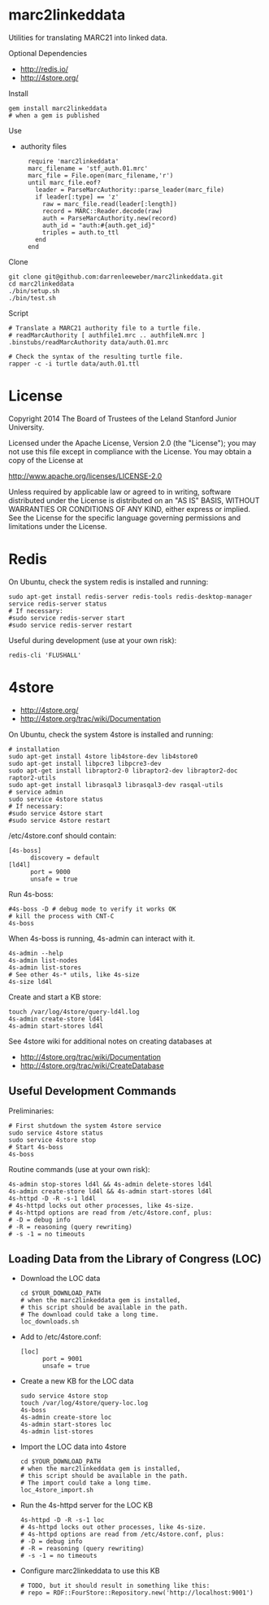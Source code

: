 
marc2linkeddata
===============

Utilities for translating MARC21 into linked data.

Optional Dependencies

  - http://redis.io/
  - http://4store.org/

Install

    gem install marc2linkeddata
    # when a gem is published

Use

- authority files

        require 'marc2linkeddata'
        marc_filename = 'stf_auth.01.mrc'
        marc_file = File.open(marc_filename,'r')
        until marc_file.eof?
          leader = ParseMarcAuthority::parse_leader(marc_file)
          if leader[:type] == 'z'
            raw = marc_file.read(leader[:length])
            record = MARC::Reader.decode(raw)
            auth = ParseMarcAuthority.new(record)
            auth_id = "auth:#{auth.get_id}"
            triples = auth.to_ttl
          end
        end

Clone

    git clone git@github.com:darrenleeweber/marc2linkeddata.git
    cd marc2linkeddata
    ./bin/setup.sh
    ./bin/test.sh

Script

    # Translate a MARC21 authority file to a turtle file.
    # readMarcAuthority [ authfile1.mrc .. authfileN.mrc ]
    .binstubs/readMarcAuthority data/auth.01.mrc

    # Check the syntax of the resulting turtle file.
    rapper -c -i turtle data/auth.01.ttl

# License

Copyright 2014 The Board of Trustees of the Leland Stanford Junior University.

Licensed under the Apache License, Version 2.0 (the "License");
you may not use this file except in compliance with the License.
You may obtain a copy of the License at

http://www.apache.org/licenses/LICENSE-2.0

Unless required by applicable law or agreed to in writing, software
distributed under the License is distributed on an "AS IS" BASIS,
WITHOUT WARRANTIES OR CONDITIONS OF ANY KIND, either express or implied.
See the License for the specific language governing permissions and
limitations under the License.


# Redis

On Ubuntu, check the system redis is installed and running:

    sudo apt-get install redis-server redis-tools redis-desktop-manager
    service redis-server status
    # If necessary:
    #sudo service redis-server start
    #sudo service redis-server restart

Useful during development (use at your own risk):

    redis-cli 'FLUSHALL'

# 4store

 - http://4store.org/
 - http://4store.org/trac/wiki/Documentation

On Ubuntu, check the system 4store is installed and running:

    # installation
    sudo apt-get install 4store lib4store-dev lib4store0
    sudo apt-get install libpcre3 libpcre3-dev
    sudo apt-get install libraptor2-0 libraptor2-dev libraptor2-doc raptor2-utils
    sudo apt-get install librasqal3 librasqal3-dev rasqal-utils
    # service admin
    sudo service 4store status
    # If necessary:
    #sudo service 4store start
    #sudo service 4store restart

/etc/4store.conf should contain:

    [4s-boss]
          discovery = default
    [ld4l]
          port = 9000
          unsafe = true

Run 4s-boss:

    #4s-boss -D # debug mode to verify it works OK
    # kill the process with CNT-C
    4s-boss

When 4s-boss is running, 4s-admin can interact with it.

    4s-admin --help
    4s-admin list-nodes
    4s-admin list-stores
    # See other 4s-* utils, like 4s-size
    4s-size ld4l

Create and start a KB store:

    touch /var/log/4store/query-ld4l.log
    4s-admin create-store ld4l
    4s-admin start-stores ld4l

See 4store wiki for additional notes on creating databases at
 - http://4store.org/trac/wiki/Documentation
 - http://4store.org/trac/wiki/CreateDatabase

## Useful Development Commands

Preliminaries:

    # First shutdown the system 4store service
    sudo service 4store status
    sudo service 4store stop
    # Start 4s-boss
    4s-boss

Routine commands (use at your own risk):

    4s-admin stop-stores ld4l && 4s-admin delete-stores ld4l
    4s-admin create-store ld4l && 4s-admin start-stores ld4l
    4s-httpd -D -R -s-1 ld4l
    # 4s-httpd locks out other processes, like 4s-size.
    # 4s-httpd options are read from /etc/4store.conf, plus:
    # -D = debug info
    # -R = reasoning (query rewriting)
    # -s -1 = no timeouts

## Loading Data from the Library of Congress (LOC)

- Download the LOC data

      cd $YOUR_DOWNLOAD_PATH
      # when the marc2linkeddata gem is installed,
      # this script should be available in the path.
      # The download could take a long time.
      loc_downloads.sh

- Add to /etc/4store.conf:

      [loc]
            port = 9001
            unsafe = true

- Create a new KB for the LOC data

      sudo service 4store stop
      touch /var/log/4store/query-loc.log
      4s-boss
      4s-admin create-store loc
      4s-admin start-stores loc
      4s-admin list-stores

- Import the LOC data into 4store

      cd $YOUR_DOWNLOAD_PATH
      # when the marc2linkeddata gem is installed,
      # this script should be available in the path.
      # The import could take a long time.
      loc_4store_import.sh

- Run the 4s-httpd server for the LOC KB

      4s-httpd -D -R -s-1 loc
      # 4s-httpd locks out other processes, like 4s-size.
      # 4s-httpd options are read from /etc/4store.conf, plus:
      # -D = debug info
      # -R = reasoning (query rewriting)
      # -s -1 = no timeouts

- Configure marc2linkeddata to use this KB

      # TODO, but it should result in something like this:
      # repo = RDF::FourStore::Repository.new('http://localhost:9001')

